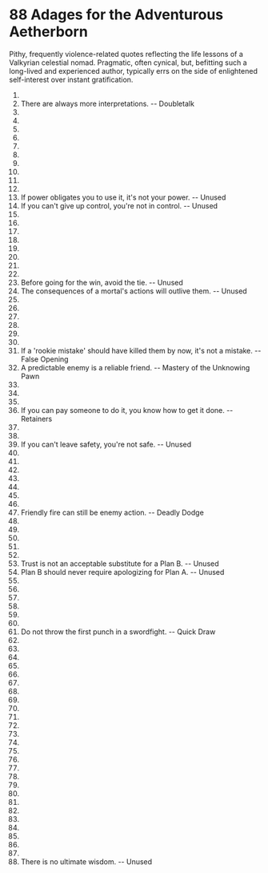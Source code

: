 # 88 Adages for the Adventurous Aetherborn

Pithy, frequently violence-related quotes reflecting the life lessons of a Valkyrian celestial nomad. Pragmatic, often cynical, but, befitting such a long-lived and experienced author, typically errs on the side of enlightened self-interest over instant gratification.

1. 
2. There are always more interpretations. -- Doubletalk
3. 
4. 
5. 
6. 
7. 
8. 
9. 
10. 
11. 
12. 
13. If power obligates you to use it, it's not your power. -- Unused
14. If you can't give up control, you're not in control. -- Unused
15. 
16. 
17. 
18. 
19. 
20. 
21. 
22. 
23. Before going for the win, avoid the tie. -- Unused
24. The consequences of a mortal's actions will outlive them. -- Unused
25. 
26. 
27. 
28. 
29. 
30. 
31. If a 'rookie mistake' should have killed them by now, it's not a mistake. -- False Opening
32. A predictable enemy is a reliable friend. -- Mastery of the Unknowing Pawn  
33. 
34. 
35. 
36. If you can pay someone to do it, you know how to get it done. -- Retainers
37. 
38. 
39. If you can't leave safety, you're not safe. -- Unused
40. 
41. 
42. 
43. 
44. 
45. 
46. 
47. Friendly fire can still be enemy action. -- Deadly Dodge  
48. 
49. 
50. 
51. 
52. 
53. Trust is not an acceptable substitute for a Plan B. -- Unused
54. Plan B should never require apologizing for Plan A. -- Unused
55. 
56. 
57. 
58. 
59. 
60. 
61. Do not throw the first punch in a swordfight. -- Quick Draw  
62. 
63. 
64. 
65. 
66. 
67. 
68. 
69. 
70. 
71. 
72. 
73. 
74. 
75. 
76. 
77. 
78. 
79. 
80. 
81. 
82. 
83. 
84. 
85. 
86. 
87. 
88. There is no ultimate wisdom. -- Unused
